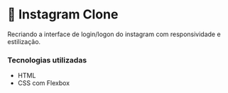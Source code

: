 # 📱 Instagram Clone

Recriando a interface de login/logon do instagram com responsividade e estilização.

### Tecnologias utilizadas
- HTML
- CSS com Flexbox
